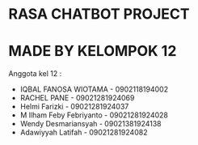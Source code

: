 # RASA CHATBOT PROJECT
# MADE BY KELOMPOK 12
Anggota kel 12 :
- IQBAL FANOSA WIOTAMA - 0902118194002
- RACHEL PANE - 09021281924069
- Helmi Farizki - 09021281924037
- M Ilham Feby Febriyanto - 09021281924028
- Wendy Desmariansyah - 09021381924138
- Adawiyyah Latifah - 09021281924082
